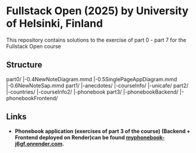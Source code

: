 # Fullstack Open (2025) by University of Helsinki, Finland

This repository contains solutions to the exercise of part 0 - part 7 for the Fullstack Open course

## Structure

part0/
   |-0.4NewNoteDiagram.mmd
   |-0.5SinglePageAppDiagram.mmd
   |-0.6NewNoteSap.mmd
part1/
   |-anecdotes/
   |-courseInfo/
   |-unicafe/
part2/
   |-countries/
   |-courseInfo2/
   |-phonebook
part3/
   |-phonebookBackend/
   |-phonebookFrontend/

## Links

- **Phonebook application (exercises of part 3 of the course) (Backend + Frontend deployed on Render)can be found [myphonebook-j6gf.onrender.com](https://myphonebook-j6gf.onrender.com).**
